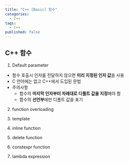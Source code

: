 ```yaml
---
title: "C++ [Basic] 함수"
categories:
  - C++
tags:
  - C++
published: false
---
```

## C++ 함수  
1. Default parameter  
* 함수 호출시 인자를 전달하지 않으면 **미리 지정된 인자 값**을 사용  
* C 언어에는 없고 C++에서 도입된 문법  
* 주의사항  
    * 함수의 **마지막 인자부터 차례대로 디폴트 값을 지정**해야 함  
    * 함수의 **선언부**에만 디폴트 값을 표기 
2. function overloading  

3. template  

4. inline function  

5. delete function  

6. constexpr function  

7. lambda expression  